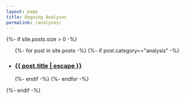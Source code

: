 ```yaml
---
layout: page
title: Ongoing Analyses
permalink: /analyses/
---
```


{%- if site.posts.size > 0 -%}
  <ul class="post-list">
    {%- for post in site.posts -%}
      {%- if post.category=="analysis" -%}
        <li>
          <h3>
            <b><a class="post-link" href="{{ post.url | relative_url }}">
                {{ post.title | escape }}
            </a></b>
          </h3>
        </li>
      {%- endif -%}
    {%- endfor -%}
  </ul>
{%- endif -%}
